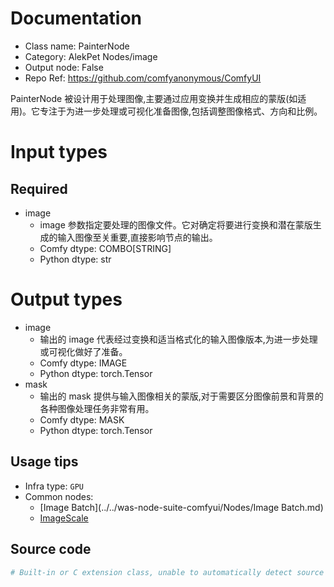 
# Documentation
- Class name: PainterNode
- Category: AlekPet Nodes/image
- Output node: False
- Repo Ref: https://github.com/comfyanonymous/ComfyUI

PainterNode 被设计用于处理图像,主要通过应用变换并生成相应的蒙版(如适用)。它专注于为进一步处理或可视化准备图像,包括调整图像格式、方向和比例。

# Input types
## Required
- image
    - image 参数指定要处理的图像文件。它对确定将要进行变换和潜在蒙版生成的输入图像至关重要,直接影响节点的输出。
    - Comfy dtype: COMBO[STRING]
    - Python dtype: str

# Output types
- image
    - 输出的 image 代表经过变换和适当格式化的输入图像版本,为进一步处理或可视化做好了准备。
    - Comfy dtype: IMAGE
    - Python dtype: torch.Tensor
- mask
    - 输出的 mask 提供与输入图像相关的蒙版,对于需要区分图像前景和背景的各种图像处理任务非常有用。
    - Comfy dtype: MASK
    - Python dtype: torch.Tensor


## Usage tips
- Infra type: `GPU`
- Common nodes:
    - [Image Batch](../../was-node-suite-comfyui/Nodes/Image Batch.md)
    - [ImageScale](../../Comfy/Nodes/ImageScale.md)



## Source code
```python
# Built-in or C extension class, unable to automatically detect source code
```
